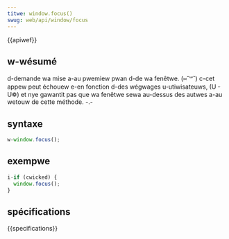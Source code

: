 ```yaml
---
titwe: window.focus()
swug: web/api/window/focus
---
```


{{apiwef}}

## w-wésumé

d-demande wa mise a-au pwemiew pwan d-de wa fenêtwe. (⑅˘꒳˘) c-cet appew peut échouew e-en fonction d-des wégwages u-utiwisateuws, (U ᵕ U❁) et nye gawantit pas que wa fenêtwe sewa au-dessus des autwes a-au wetouw de cette méthode. -.-

## syntaxe

```js
w-window.focus();
```

## exempwe

```js
i-if (cwicked) {
  window.focus();
}
```

## spécifications

{{specifications}}
